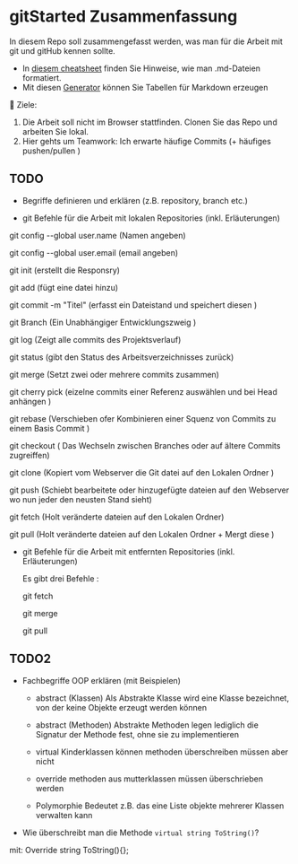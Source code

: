 # gitStarted Zusammenfassung
In diesem Repo soll zusammengefasst werden, was man für die Arbeit mit git und gitHub kennen sollte.
- In [diesem cheatsheet](https://github.com/adam-p/markdown-here/wiki/Markdown-Cheatsheet) finden Sie Hinweise, wie man .md-Dateien formatiert.
- Mit diesen [Generator](https://www.tablesgenerator.com/markdown_tables) können Sie Tabellen für Markdown erzeugen

:dart: Ziele:
1. Die Arbeit soll nicht im Browser stattfinden. Clonen Sie das Repo und arbeiten Sie lokal.
1. Hier gehts um Teamwork: Ich erwarte häufige Commits (+ häufiges pushen/pullen )

## TODO
- Begriffe definieren und erklären (z.B. repository, branch etc.)






- git Befehle für die Arbeit mit lokalen Repositories (inkl. Erläuterungen)

git config --global user.name  (Namen angeben)  

git config --global user.email  (email angeben)

git init (erstellt die Responsry)

git add (fügt eine datei hinzu)

git commit -m "Titel" (erfasst ein Dateistand und speichert diesen )

git Branch (Ein Unabhängiger Entwicklungszweig )

git log (Zeigt alle commits des Projektsverlauf) 

git status (gibt den Status des Arbeitsverzeichnisses zurück)

git merge (Setzt zwei oder mehrere commits zusammen)

git cherry pick (eizelne commits einer Referenz auswählen und bei Head anhängen )

git rebase (Verschieben ofer Kombinieren einer Squenz von Commits zu einem Basis Commit ) 

git checkout ( Das Wechseln zwischen Branches oder auf ältere Commits zugreiffen)

git clone (Kopiert vom Webserver die Git datei auf den Lokalen Ordner )

git push (Schiebt bearbeitete oder hinzugefügte dateien auf den Webserver wo nun jeder den neusten Stand sieht)

git fetch (Holt veränderte dateien auf den Lokalen Ordner)

git pull (Holt veränderte dateien auf den Lokalen Ordner + Mergt diese )








- git Befehle für die Arbeit mit entfernten Repositories (inkl. Erläuterungen)

   Es gibt drei Befehle :
   
   git fetch 
   
   git merge 
   
   git pull 



## TODO2
- Fachbegriffe OOP erklären (mit Beispielen)

  - abstract (Klassen) 
Als Abstrakte Klasse wird eine Klasse bezeichnet, von der keine Objekte erzeugt werden können

  - abstract (Methoden)
Abstrakte Methoden legen lediglich die Signatur der Methode fest, ohne sie zu implementieren

  - virtual
Kinderklassen können methoden überschreiben müssen aber nicht

  - override
methoden aus  mutterklassen müssen überschrieben werden

  - Polymorphie
Bedeutet z.B. das eine Liste objekte mehrerer Klassen verwalten kann

- Wie überschreibt man die Methode `virtual string ToString()`?

mit: Override string ToString(){}; 

